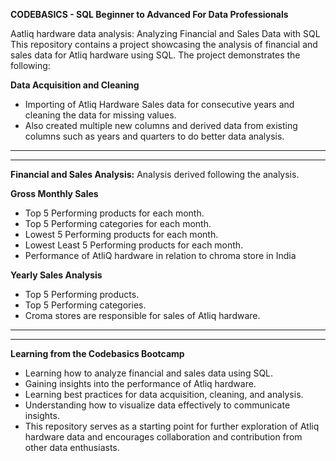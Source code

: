 **CODEBASICS - SQL Beginner to Advanced For Data Professionals**

Aatliq hardware data analysis: Analyzing Financial and Sales Data with SQL
This repository contains a project showcasing the analysis of financial and sales data for Atliq hardware using SQL. The project demonstrates the following:

**Data Acquisition and Cleaning**
- Importing of Atliq Hardware Sales data for consecutive years and cleaning the data for missing values.
- Also created multiple new columns and derived data from existing columns such as years and quarters to do better data analysis.
--------------------------------------------------------------------------------------------------------------------------------------------------------------------------------

--------------------------------------------------------------------------------------------------------------------------------------------------------------------------------
**Financial and Sales Analysis:**
Analysis derived following the analysis.

**Gross Monthly Sales**
- Top 5 Performing products for each month.
- Top 5 Performing categories for each month.
- Lowest 5 Performing products for each month.
- Lowest Least 5 Performing products for each month.
- Performance of AtliQ hardware in relation to chroma store in India

**Yearly Sales Analysis**
- Top 5 Performing products.
- Top 5 Performing categories.
- Croma stores are responsible for sales of Atliq hardware.
--------------------------------------------------------------------------------------------------------------------------------------------------------------------------------

--------------------------------------------------------------------------------------------------------------------------------------------------------------------------------
**Learning from the Codebasics Bootcamp**
- Learning how to analyze financial and sales data using SQL.
- Gaining insights into the performance of Atliq hardware.
- Learning best practices for data acquisition, cleaning, and analysis.
- Understanding how to visualize data effectively to communicate insights.
- This repository serves as a starting point for further exploration of Atliq hardware data and encourages collaboration and contribution from other data enthusiasts.
